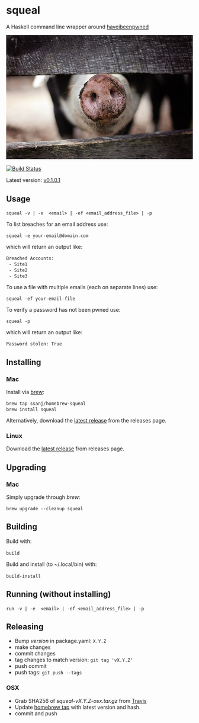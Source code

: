 # squeal

A Haskell command line wrapper around [haveibeenpwned](https://haveibeenpwned.com/)

![squeal](squeal.jpg)

[![Build Status](https://travis-ci.org/ssanj/squeal.svg?branch=master)](https://travis-ci.org/ssanj/squeal)

Latest version: [v0.1.0.1](https://github.com/ssanj/squeal/releases/tag/v0.1.0.1)

## Usage

```
squeal -v | -e  <email> | -ef <email_address_file> | -p
```

To list breaches for an email address use:

```
squeal -e your-email@domain.com
```

which will return an output like:

```
Breached Accounts:
 - Site1
 - Site2
 - Site3
```

To use a file with multiple emails (each on separate lines) use:

```
squeal -ef your-email-file
```

To verify a password has not been pwned use:


```
squeal -p
```

which will return an output like:

```
Password stolen: True
```

## Installing

### Mac

Install via [brew](https://brew.sh/):

```
brew tap ssanj/homebrew-squeal
brew install squeal
```

Alternatively, download the [latest release](https://github.com/ssanj/squeal/releases/) from the releases page.

### Linux

Download the [latest release](https://github.com/ssanj/squeal/releases/) from releases page.

## Upgrading

### Mac

Simply upgrade through *brew*:

```
brew upgrade --cleanup squeal
```

## Building

Build with:

```build```

Build and install (to ~/.local/bin) with:

```build-install```


## Running (without installing)

```
run -v | -e  <email> | -ef <email_address_file> | -p
```

## Releasing

- Bump *version* in package.yaml: `X.Y.Z`
- make changes
- commit changes
- tag changes to match version: `git tag 'vX.Y.Z'`
- push commit
- push tags: `git push --tags`

### OSX

- Grab SHA256 of *squeal-vX.Y.Z-osx.tar.gz* from [Travis](https://travis-ci.org/ssanj/squeal/builds)
- Update [homebrew tap](https://github.com/ssanj/homebrew-squeal) with latest version and hash.
- commit and push

